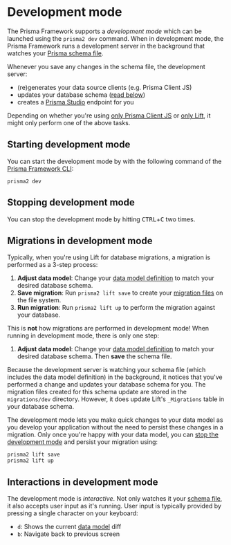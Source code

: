 # Development mode

The Prisma Framework supports a _development mode_ which can be launched using the `prisma2 dev` command. When in development mode, the Prisma Framework runs a development server in the background that watches your [Prisma schema file](./prisma-schema-file.md). 

Whenever you save any changes in the schema file, the development server:

- (re)generates your data source clients (e.g. Prisma Client JS)
- updates your database schema ([read below](#migrations-in-development-mode))
- creates a [Prisma Studio](https://github.com/prisma/studio) endpoint for you

Depending on whether you're using [only Prisma Client JS](./prisma-client-js/use-only-prisma-client-js.md) or [only Lift](./lift/use-only-lift.md), it might only perform one of the above tasks. 

## Starting development mode

You can start the development mode by with the following command of the [Prisma Framework CLI](./prisma2-cli.md):

```
prisma2 dev
```

## Stopping development mode

You can stop the development mode by hitting <kbd>CTRL</kbd>+<kbd>C</kbd> two times.

## Migrations in development mode

Typically, when you're using Lift for database migrations, a migration is performed as a 3-step process:

1. **Adjust data model**: Change your [data model definition](./data-modeling.md#data-model-definition) to match your desired database schema.
1. **Save migration**: Run `prisma2 lift save` to create your [migration files](./migration-files.md) on the file system.
1. **Run migration**: Run `prisma2 lift up` to perform the migration against your database.

This is **not** how migrations are performed in development mode! When running in development mode, there is only one step:

1. **Adjust data model**: Change your [data model definition](./data-modeling.md#data-model-definition) to match your desired database schema. Then **save** the schema file.

Because the development server is watching your schema file (which includes the data model definition) in the background, it notices that you've performed a change and updates your database schema for you. The migration files created for this schema update are stored in the `migrations/dev` directory. However, it does update Lift's `_Migrations` table in your database schema.

The development mode lets you make quick changes to your data model as you develop your application without the need to persist these changes in a migration. Only once you're happy with your data model, you can [stop the development mode](#stopping-development-mode) and persist your migration using:

```
prisma2 lift save
prisma2 lift up
```

## Interactions in development mode

The development mode is _interactive_. Not only watches it your [schema file](./prisma-schema-file.md), it also accepts user input as it's running. User input is typically provided by pressing a single character on your keyboard:

- `d`: Shows the current [data model](./data-modeling.md#data-model-definition) diff
- `b`: Navigate back to previous screen
